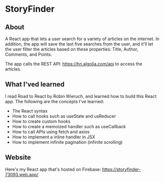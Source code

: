 # StoryFinder

## About
A React app that lets a user search for a variety of articles on the internet. In addition, the app will save the last five searches from the user, and it'll let the user filter the articles based on these properties: Title, Author, Comments, and Points. 

The app calls the REST API: https://hn.algolia.com/api to access the articles. 

## What I'ved learned
I read Road to React by Robin Wieruch, and learned how to build this React app. The following are the concepts I've learned:

* The React syntax
* How to call hooks such as useState and usReducer
* How to create custom hooks
* How to create a memoized handler such as useCallback
* How to call APIs using fetch and axios 
* How to implement a inline handler in JSX
* How to implement infinite pagination (infinite scrolling)

## Website
Here's my React app that's hosted on Firebase:
https://storyfinder-73093.web.app/
